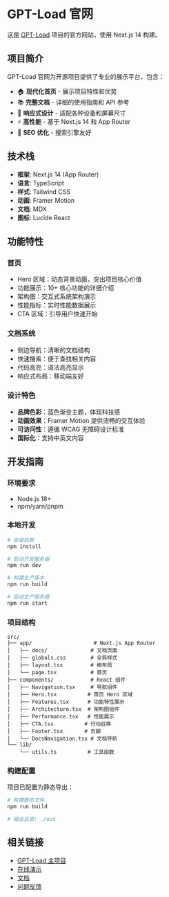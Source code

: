 # GPT-Load 官网

这是 [GPT-Load](https://github.com/tbphp/gpt-load) 项目的官方网站，使用 Next.js 14 构建。

## 项目简介

GPT-Load 官网为开源项目提供了专业的展示平台，包含：

- 🏠 **现代化首页** - 展示项目特性和优势
- 📚 **完整文档** - 详细的使用指南和 API 参考
- 🎨 **响应式设计** - 适配各种设备和屏幕尺寸
- ⚡ **高性能** - 基于 Next.js 14 和 App Router
- 🎯 **SEO 优化** - 搜索引擎友好

## 技术栈

- **框架**: Next.js 14 (App Router)
- **语言**: TypeScript
- **样式**: Tailwind CSS
- **动画**: Framer Motion
- **文档**: MDX
- **图标**: Lucide React

## 功能特性

### 首页

- Hero 区域：动态背景动画，突出项目核心价值
- 功能展示：10+ 核心功能的详细介绍
- 架构图：交互式系统架构演示
- 性能指标：实时性能数据展示
- CTA 区域：引导用户快速开始

### 文档系统

- 侧边导航：清晰的文档结构
- 快速搜索：便于查找相关内容
- 代码高亮：语法高亮显示
- 响应式布局：移动端友好

### 设计特色

- **品牌色彩**：蓝色渐变主题，体现科技感
- **动画效果**：Framer Motion 提供流畅的交互体验
- **可访问性**：遵循 WCAG 无障碍设计标准
- **国际化**：支持中英文内容

## 开发指南

### 环境要求

- Node.js 18+
- npm/yarn/pnpm

### 本地开发

```bash
# 安装依赖
npm install

# 启动开发服务器
npm run dev

# 构建生产版本
npm run build

# 启动生产服务器
npm run start
```

### 项目结构

```
src/
├── app/                    # Next.js App Router
│   ├── docs/              # 文档页面
│   ├── globals.css        # 全局样式
│   ├── layout.tsx         # 根布局
│   └── page.tsx           # 首页
├── components/            # React 组件
│   ├── Navigation.tsx     # 导航组件
│   ├── Hero.tsx          # 首页 Hero 区域
│   ├── Features.tsx      # 功能特性展示
│   ├── Architecture.tsx  # 架构图组件
│   ├── Performance.tsx   # 性能展示
│   ├── CTA.tsx          # 行动召唤
│   ├── Footer.tsx       # 页脚
│   └── DocsNavigation.tsx # 文档导航
└── lib/
    └── utils.ts          # 工具函数
```

### 构建配置

项目已配置为静态导出：

```bash
# 构建静态文件
npm run build

# 输出目录: ./out
```

## 相关链接

- [GPT-Load 主项目](https://github.com/tbphp/gpt-load)
- [在线演示](https://gpt-load.com)
- [文档](https://gpt-load.com/docs)
- [问题反馈](https://github.com/tbphp/gpt-load/issues)
